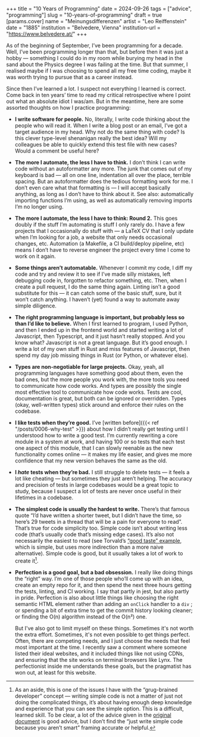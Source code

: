 +++
title = "10 Years of Programming"
date = 2024-09-26
tags = ["advice", "programming"]
slug = "10-years-of-programming"
draft = true
[params.cover]
name = "Meinungsdifferenzen"
artist = "Leo Reiffenstein"
date = "1885"
institution = "Belvedere, Vienna"
institution-url = "https://www.belvedere.at/"
+++

As of the beginning of September, I’ve been programming for a decade. Well, I’ve been programming longer than that, but before then it was just a hobby — something I could do in my room while burying my head in the sand about the Physics degree I was failing at the time. But that summer, I realised maybe if I was choosing to spend all my free time coding, maybe it was worth trying to pursue that as a career instead.

Since then I’ve learned a lot. I suspect not everything I learned is correct. Come back in ten years’ time to read my critical retrospective where I point out what an absolute idiot I was/am. But in the meantime, here are some assorted thoughts on how I practice programming:

- **I write software for people.** No, literally, I write code thinking about the people who will read it. When I write a blog post or an email, I’ve got a target audience in my head. Why not do the same thing with code? Is this clever type-level shenanigan really the best idea? Will my colleagues be able to quickly extend this test file with new cases? Would a comment be useful here?
- **The more I automate, the less I have to think.** I don’t think I can write code without an autoformatter any more. The junk that comes out of my keyboard is bad — all on one line, indentation all over the place, terrible spacing. But an autoformatter does the tedious formatting work for me. I don’t even care what that formatting is — I will accept basically anything, as long as I don’t have to think about it. See also: automatically importing functions I’m using, as well as automatically removing imports I’m no longer using.
- **The more I automate, the less I have to think: Round 2.** This goes doubly if the stuff I’m automating is stuff I only rarely do. I have a few projects that I occasionally do stuff with — a LaTeX CV that I only update when I’m looking for a job, a website that only needs occasional changes, etc. Automation (a Makefile, a CI build/deploy pipeline, etc) means I don’t have to reverse engineer the project every time I come to work on it again.
- **Some things aren’t automatable.** Whenever I commit my code, I diff my code and try and review it to see if I’ve made silly mistakes, left debugging code in, forgotten to refactor something, etc. Then, when I create a pull request, I do the same thing again. Linting isn’t a good substitute for this — it can catch some of the basic stuff, sure, but it won’t catch anything. I haven’t (yet) found a way to automate away simple diligence.
- **The right programming language is important, but probably less so than I’d like to believe.** When I first learned to program, I used Python, and then I ended up in the frontend world and started writing a lot of Javascript, then Typescript, and it just hasn’t really stopped. And you know what? Javascript is not a great language. But it’s good enough. I write a lot of my own stuff in Rust and miss features of Javascript, then spend my day job missing things in Rust (or Python, or whatever else).
- **Types are non-negotiable for large projects.** Okay, yeah, all programming languages have something good about them, even the bad ones, but the more people you work with, the more tools you need to communicate how code works. And types are possibly the single most effective tool to communicate how code works. Tests are cool, documentation is great, but both can be ignored or overridden. Types (okay, well-written types) stick around and enforce their rules on the codebase.
- **I like tests when they’re good.** I’ve [written before]({{< ref "/posts/0006-why-test" >}}) about how I didn’t really get testing until I understood how to write a good test. I’m currently rewriting a core module in a system at work, and having 100 or so tests that each test one aspect of this module, that I can slowly reenable as the new functionality comes online — it makes my life easier, and gives me more confidence that my new version behaves the same as the old.
- **I _hate_ tests when they’re bad.** I still struggle to delete tests — it feels a lot like cheating — but sometimes they just aren’t helping. The accuracy and precision of tests in large codebases would be a great topic to study, because I suspect a lot of tests are never once useful in their lifetimes in a codebase.
- **The simplest code is usually the hardest to write.** There’s that famous quote “I’d have written a shorter tweet, but I didn’t have the time, so here’s 29 tweets in a thread that will be a pain for everyone to read”. That’s true for code simplicity too. Simple code isn’t about writing less code (that’s usually code that’s missing edge cases). It’s also not necessarily the easiest to read (see Torvald’s [“good taste” example](https://felipec.github.io/good-taste/parts/1.html), which is simple, but uses more indirection than a more naive alternative). Simple code is good, but it usually takes a lot of work to create it[^grug].
- **Perfection is a good goal, but a bad obsession.** I really like doing things the “right” way. I’m one of those people who’ll come up with an idea, create an empty repo for it, and then spend the next three hours getting the tests, linting, and CI working. I say that partly in jest, but also partly in pride. Perfection is also about little things like choosing the right semantic HTML element rather than adding an `onClick` handler to a `div` ; or spending a bit of extra time to get the commit history looking cleaner; or finding the O(n) algorithm instead of the O(n²) one.

  But I've also got to limit myself on these things. Sometimes it's not worth the extra effort. Sometimes, it's not even possible to get things perfect. Often, there are competing needs, and I just choose the needs that feel most important at the time. I recently saw a comment where someone listed their ideal websites, and it included things like not using CDNs, and ensuring that the site works on terminal browsers like Lynx. The perfectionist inside me understands these goals, but the pragmatist has won out, at least for this website.

[^grug]: As an aside, this is one of the issues I have with the “grug-brained developer” concept — writing simple code is not a matter of just not doing the complicated things, it’s about having enough deep knowledge and experience that you can see the simple option. This is a difficult, learned skill. To be clear, a lot of the advice given in the [original document](https://grugbrain.dev/) is good advice, but I don’t find the “just write simple code because you aren’t smart” framing accurate or helpful.

